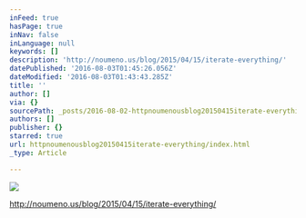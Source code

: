```yaml
---
inFeed: true
hasPage: true
inNav: false
inLanguage: null
keywords: []
description: 'http://noumeno.us/blog/2015/04/15/iterate-everything/'
datePublished: '2016-08-03T01:45:26.056Z'
dateModified: '2016-08-03T01:43:43.285Z'
title: ''
author: []
via: {}
sourcePath: _posts/2016-08-02-httpnoumenousblog20150415iterate-everything.md
authors: []
publisher: {}
starred: true
url: httpnoumenousblog20150415iterate-everything/index.html
_type: Article

---
```

![](https://the-grid-user-content.s3-us-west-2.amazonaws.com/90cb5593-8028-400c-95ad-5f5c29d85b31.png)

http://noumeno.us/blog/2015/04/15/iterate-everything/